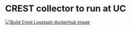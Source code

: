 # CREST collector to run at UC

[![Build Crest Logstash dockerhub image](https://github.com/ATLAS-Analytics/uc_ls_collectors/actions/workflows/crest.yaml/badge.svg)](https://github.com/ATLAS-Analytics/uc_ls_collectors/actions/workflows/crest.yaml)
